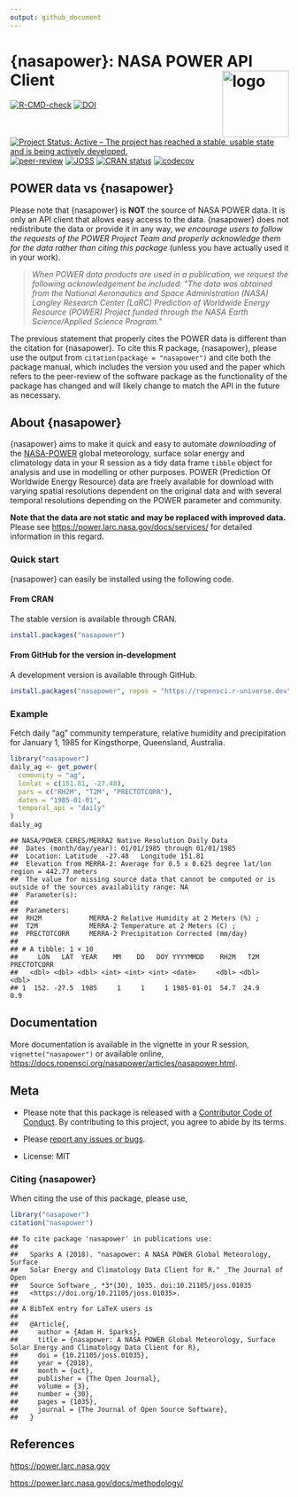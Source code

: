 ```yaml
---
output: github_document
---
```


# {nasapower}: NASA POWER API Client <img src="man/figures/logo.png" style="float:right;" alt="logo" width="120" />

<!-- badges: start -->
[![R-CMD-check](https://github.com/ropensci/nasapower/actions/workflows/R-CMD-check.yaml/badge.svg)](https://github.com/ropensci/nasapower/actions/workflows/R-CMD-check.yaml)
[![DOI](https://zenodo.org/badge/109224461.svg)](https://zenodo.org/badge/latestdoi/109224461) 
[![Project Status: Active – The project has reached a stable, usable state and is being actively developed.](https://www.repostatus.org/badges/latest/active.svg)](https://www.repostatus.org/#active) 
[![peer-review](https://badges.ropensci.org/155_status.svg)](https://github.com/ropensci/software-review/issues/155) 
[![JOSS](https://joss.theoj.org/papers/10.21105/joss.01035/status.svg)](https://doi.org/10.21105/joss.01035)
[![CRAN status](https://www.r-pkg.org/badges/version/nasapower)](https://CRAN.R-project.org/package=nasapower)
[![codecov](https://codecov.io/gh/ropensci/nasapower/graph/badge.svg?token=Kq9aea0TQN)](https://codecov.io/gh/ropensci/nasapower)
<!-- badges: end -->

## POWER data vs {nasapower}

Please note that {nasapower} is **NOT** the source of NASA POWER data.
It is only an API client that allows easy access to the data.
{nasapower} does not redistribute the data or provide it in any way, *we encourage users to follow the requests of the POWER Project Team and properly acknowledge them for the data rather than citing this package* (unless you have actually used it in your work).

  >*When POWER data products are used in a publication, we request the following acknowledgement be included:
   "The data was obtained from the National Aeronautics and Space Administration (NASA) Langley Research Center (LaRC) Prediction of Worldwide Energy Resource (POWER) Project funded through the NASA Earth Science/Applied Science Program."*

The previous statement that properly cites the POWER data is different than the citation for {nasapower}.
To cite this R package, {nasapower}, please use the output from `citation(package = "nasapower")` and cite both the package manual, which includes the version you used and the paper which refers to the peer-review of the software package as the functionality of the package has changed and will likely change to match the API in the future as necessary.

## About {nasapower}

{nasapower} aims to make it quick and easy to automate *downloading* of the [NASA-POWER](https://power.larc.nasa.gov) global meteorology, surface solar energy and climatology data in your R session as a tidy data frame `tibble` object for analysis and use in modelling or other purposes.
POWER (Prediction Of Worldwide Energy Resource) data are freely available for download with varying spatial resolutions dependent on the original data and with several temporal resolutions depending on the POWER parameter and community.

**Note that the data are not static and may be replaced with improved data.**
Please see <https://power.larc.nasa.gov/docs/services/> for detailed information in this regard.

### Quick start

{nasapower} can easily be installed using the following code.

#### From CRAN

The stable version is available through CRAN.


``` r
install.packages("nasapower")
```

#### From GitHub for the version in-development

A development version is available through GitHub.


``` r
install.packages("nasapower", repos = "https://ropensci.r-universe.dev")
```

### Example

Fetch daily “ag” community temperature, relative humidity and precipitation for January 1, 1985 for Kingsthorpe, Queensland, Australia.


``` r
library("nasapower")
daily_ag <- get_power(
  community = "ag",
  lonlat = c(151.81, -27.48),
  pars = c("RH2M", "T2M", "PRECTOTCORR"),
  dates = "1985-01-01",
  temporal_api = "daily"
)
daily_ag
```

```
## NASA/POWER CERES/MERRA2 Native Resolution Daily Data  
##  Dates (month/day/year): 01/01/1985 through 01/01/1985  
##  Location: Latitude  -27.48   Longitude 151.81  
##  Elevation from MERRA-2: Average for 0.5 x 0.625 degree lat/lon region = 442.77 meters 
##  The value for missing source data that cannot be computed or is outside of the sources availability range: NA  
##  Parameter(s):  
##  
##  Parameters: 
##  RH2M            MERRA-2 Relative Humidity at 2 Meters (%) ;
##  T2M             MERRA-2 Temperature at 2 Meters (C) ;
##  PRECTOTCORR     MERRA-2 Precipitation Corrected (mm/day)  
##  
## # A tibble: 1 × 10
##     LON   LAT  YEAR    MM    DD   DOY YYYYMMDD    RH2M   T2M PRECTOTCORR
##   <dbl> <dbl> <dbl> <int> <int> <int> <date>     <dbl> <dbl>       <dbl>
## 1  152. -27.5  1985     1     1     1 1985-01-01  54.7  24.9         0.9
```

## Documentation

More documentation is available in the vignette in your R session, `vignette("nasapower")` or available online, <https://docs.ropensci.org/nasapower/articles/nasapower.html>.

## Meta

- Please note that this package is released with a [Contributor Code of Conduct](https://ropensci.org/code-of-conduct/). 
By contributing to this project, you agree to abide by its terms.

- Please [report any issues or bugs](https://github.com/ropensci/nasapower/issues).

- License: MIT

### Citing {nasapower}

When citing the use of this package, please use,


``` r
library("nasapower")
citation("nasapower")
```

```
## To cite package 'nasapower' in publications use:
## 
##   Sparks A (2018). "nasapower: A NASA POWER Global Meteorology, Surface
##   Solar Energy and Climatology Data Client for R." _The Journal of Open
##   Source Software_, *3*(30), 1035. doi:10.21105/joss.01035
##   <https://doi.org/10.21105/joss.01035>.
## 
## A BibTeX entry for LaTeX users is
## 
##   @Article{,
##     author = {Adam H. Sparks},
##     title = {nasapower: A NASA POWER Global Meteorology, Surface Solar Energy and Climatology Data Client for R},
##     doi = {10.21105/joss.01035},
##     year = {2018},
##     month = {oct},
##     publisher = {The Open Journal},
##     volume = {3},
##     number = {30},
##     pages = {1035},
##     journal = {The Journal of Open Source Software},
##   }
```

## References

<https://power.larc.nasa.gov>

<https://power.larc.nasa.gov/docs/methodology/>
